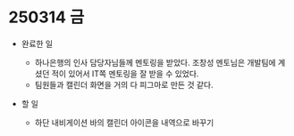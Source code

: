 # 250314 금


- 완료한 일
    - 하나은행의 인사 담당자님들께 멘토링을 받았다. 조창성 멘토님은 개발팀에 계셨던 적이 있어서 IT쪽 멘토링을 잘 받을 수 있었다.
    - 팀원들과 캘린더 화면을 거의 다 피그마로 만든 것 같다.


- 할 일
    - 하단 내비게이션 바의 캘린더 아이콘을 내역으로 바꾸기
